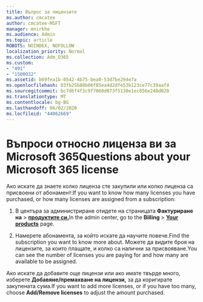 ```yaml
---
title: Въпрос за лицензите
ms.author: cmcatee
author: cmcatee-MSFT
manager: mnirkhe
ms.audience: Admin
ms.topic: article
ROBOTS: NOINDEX, NOFOLLOW
localization_priority: Normal
ms.collection: Adm_O365
ms.custom:
- "491"
- "1500032"
ms.assetid: b69fea1b-0542-4b75-bea0-53d7be294e7a
ms.openlocfilehash: 03fb25b88b06f85ea4d2dfe53b123ce77c39aaf4
ms.sourcegitcommit: bc7d6f4f3c9f7060d073f5130e1ec856e248d020
ms.translationtype: MT
ms.contentlocale: bg-BG
ms.lasthandoff: 06/02/2020
ms.locfileid: "44062669"
---
```

# <a name="questions-about-your-microsoft-365-license"></a><span data-ttu-id="fe8ef-102">Въпроси относно лиценза ви за Microsoft 365</span><span class="sxs-lookup"><span data-stu-id="fe8ef-102">Questions about your Microsoft 365 license</span></span>

<span data-ttu-id="fe8ef-103">Ако искате да знаете колко лиценза сте закупили или колко лиценза са присвоени от абонамент:</span><span class="sxs-lookup"><span data-stu-id="fe8ef-103">If you want to know how many licenses you have purchased, or how many licenses are assigned from a subscription:</span></span>
  
1. <span data-ttu-id="fe8ef-104">В центъра за администриране отидете на страницата **Фактуриране на** \> **[продуктите си.](https://go.microsoft.com/fwlink/p/?linkid=842054)**</span><span class="sxs-lookup"><span data-stu-id="fe8ef-104">In the admin center, go to the **Billing** \> **[Your products](https://go.microsoft.com/fwlink/p/?linkid=842054)** page.</span></span>

2. <span data-ttu-id="fe8ef-105">Намерете абонамента, за който искате да научите повече.</span><span class="sxs-lookup"><span data-stu-id="fe8ef-105">Find the subscription you want to know more about.</span></span> <span data-ttu-id="fe8ef-106">Можете да видите броя на лицензите, за които плащате, и колко са налични за присвояване.</span><span class="sxs-lookup"><span data-stu-id="fe8ef-106">You can see the number of licenses you are paying for and how many are available to be assigned.</span></span>

<span data-ttu-id="fe8ef-107">Ако искате да добавите още лицензи или ако имате твърде много, изберете **Добавяне/премахване на лицензи,** за да коригирате закупената сума.</span><span class="sxs-lookup"><span data-stu-id="fe8ef-107">If you want to add more licenses, or if you have too many, choose **Add/Remove licenses** to adjust the amount purchased.</span></span>